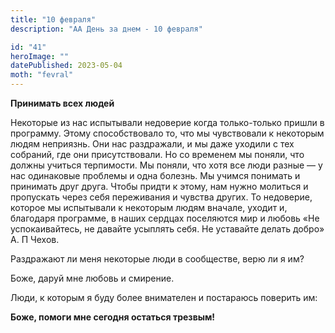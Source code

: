 ```yaml
---
title: "10 февраля"
description: "АА День за днем - 10 февраля"

id: "41"
heroImage: ""
datePublished: 2023-05-04
moth: "fevral"
---
```


**Принимать всех людей**

Некоторые из нас испытывали недоверие когда только-только пришли в программу.
Этому способствовало то, что мы чувствовали к некоторым людям неприязнь. Они
нас раздражали, и мы даже уходили с тех собраний, где они присутствовали. Но
со временем мы поняли, что должны учиться терпимости. Мы поняли, что хотя все
люди разные — у нас одинаковые проблемы и одна болезнь. Мы учимся понимать и
принимать друг друга. Чтобы придти к этому, нам нужно молиться и пропускать
через себя переживания и чувства других. То недоверие, которое мы испытывали к
некоторым людям вначале, уходит и, благодаря программе, в наших сердцах
поселяются мир и любовь «Не успокаивайтесь, не давайте усыплять себя. Не
уставайте делать добро» А. П Чехов.

Раздражают ли меня некоторые люди в сообществе, верю ли я им?

Боже, даруй мне любовь и смирение.

Люди, к которым я буду более внимателен и постараюсь поверить им:

**Боже, помоги мне сегодня остаться трезвым!**
